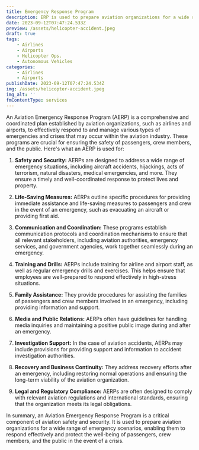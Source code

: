 ```yaml
---
title: Emergency Response Program
description: ERP is used to prepare aviation organizations for a wide range of emergency scenarios, enabling them to respond effectively and protect the well-being of passengers, crew members, and the public in the event of a crisis.
date: 2023-09-12T07:47:24.533Z
preview: /assets/helicopter-accident.jpeg
draft: true
tags:
    - Airlines
    - Airports
    - Helicopter Ops.
    - Autonomous Vehicles
categories:
    - Airlines
    - Airports
publishDate: 2023-09-12T07:47:24.534Z
img: /assets/helicopter-accident.jpeg
img_alt: ''
fmContentType: services
---
```


An Aviation Emergency Response Program (AERP) is a comprehensive and coordinated plan established by aviation organizations, such as airlines and airports, to effectively respond to and manage various types of emergencies and crises that may occur within the aviation industry. These programs are crucial for ensuring the safety of passengers, crew members, and the public. Here's what an AERP is used for:

1. **Safety and Security:** AERPs are designed to address a wide range of emergency situations, including aircraft accidents, hijackings, acts of terrorism, natural disasters, medical emergencies, and more. They ensure a timely and well-coordinated response to protect lives and property.

2. **Life-Saving Measures:** AERPs outline specific procedures for providing immediate assistance and life-saving measures to passengers and crew in the event of an emergency, such as evacuating an aircraft or providing first aid.

3. **Communication and Coordination:** These programs establish communication protocols and coordination mechanisms to ensure that all relevant stakeholders, including aviation authorities, emergency services, and government agencies, work together seamlessly during an emergency.

4. **Training and Drills:** AERPs include training for airline and airport staff, as well as regular emergency drills and exercises. This helps ensure that employees are well-prepared to respond effectively in high-stress situations.

5. **Family Assistance:** They provide procedures for assisting the families of passengers and crew members involved in an emergency, including providing information and support.

6. **Media and Public Relations:** AERPs often have guidelines for handling media inquiries and maintaining a positive public image during and after an emergency.

7. **Investigation Support:** In the case of aviation accidents, AERPs may include provisions for providing support and information to accident investigation authorities.

8. **Recovery and Business Continuity:** They address recovery efforts after an emergency, including restoring normal operations and ensuring the long-term viability of the aviation organization.

9. **Legal and Regulatory Compliance:** AERPs are often designed to comply with relevant aviation regulations and international standards, ensuring that the organization meets its legal obligations.

In summary, an Aviation Emergency Response Program is a critical component of aviation safety and security. It is used to prepare aviation organizations for a wide range of emergency scenarios, enabling them to respond effectively and protect the well-being of passengers, crew members, and the public in the event of a crisis.
